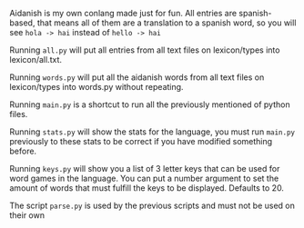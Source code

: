 Aidanish is my own conlang made just for fun.
All entries are spanish-based, that means all of them are a translation to a spanish word, so you will see `hola -> hai` instead of `hello -> hai`

Running `all.py` will put all entries from all text files on lexicon/types into lexicon/all.txt.

Running `words.py` will put all the aidanish words from all text files on lexicon/types into words.py without repeating.

Running `main.py` is a shortcut to run all the previously mentioned of python files.

Running `stats.py` will show the stats for the language, you must run `main.py` previously to these stats to be correct if you have modified something before.

Running `keys.py` will show you a list of 3 letter keys that can be used for word games in the language. You can put a number argument to set the amount of words that must fulfill the keys to be displayed. Defaults to 20.

The script `parse.py` is used by the previous scripts and must not be used on their own